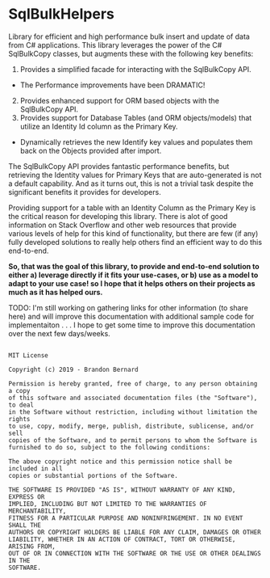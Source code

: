 # SqlBulkHelpers
Library for efficient and high performance bulk insert and update of data from C# applications.  This library leverages the power of the C# SqlBulkCopy classes, but augments these with the following key benefits:

1. Provides a simplified facade for interacting with the SqlBulkCopy API.
* The Performance improvements have been DRAMATIC!
2. Provides enhanced support for ORM based objects with the SqlBulkCopy API.
3. Provides support for Database Tables (and ORM objects/models) that utilize an Identity Id column as the Primary Key.
* Dynamically retrieves the new Identify key values and populates them back on the Objects provided after import.

The SqlBulkCopy API provides fantastic performance benefits, but retrieving the Identity values for Primary Keys that are auto-generated is not a default capability.  And as it turns out, this is not a trivial
task despite the significant benefits it provides for developers.  

Providing support for a table with an Identity Column as the Primary Key is the critical reason for developing this library.  There is alot of good information on Stack Overflow and other web resources that provide
various levels of help for this kind of functionality, but there are few (if any) fully developed solutions to really help others find an efficient way to do this end-to-end.

**So, that was the goal of this library, to provide and end-to-end solution to either a) leverage directly if it fits your use-cases, or b) use as a model to adapt to your use case! 
so I hope that it helps others on their projects as much as it has helped ours.**

TODO:  I'm still working on gathering links for other information (to share here) and will improve this documentation with additional sample code for implementaiton . . . I hope to get some time to improve this
documentation over the next few days/weeks.

```
  
MIT License

Copyright (c) 2019 - Brandon Bernard

Permission is hereby granted, free of charge, to any person obtaining a copy
of this software and associated documentation files (the "Software"), to deal
in the Software without restriction, including without limitation the rights
to use, copy, modify, merge, publish, distribute, sublicense, and/or sell
copies of the Software, and to permit persons to whom the Software is
furnished to do so, subject to the following conditions:

The above copyright notice and this permission notice shall be included in all
copies or substantial portions of the Software.

THE SOFTWARE IS PROVIDED "AS IS", WITHOUT WARRANTY OF ANY KIND, EXPRESS OR
IMPLIED, INCLUDING BUT NOT LIMITED TO THE WARRANTIES OF MERCHANTABILITY,
FITNESS FOR A PARTICULAR PURPOSE AND NONINFRINGEMENT. IN NO EVENT SHALL THE
AUTHORS OR COPYRIGHT HOLDERS BE LIABLE FOR ANY CLAIM, DAMAGES OR OTHER
LIABILITY, WHETHER IN AN ACTION OF CONTRACT, TORT OR OTHERWISE, ARISING FROM,
OUT OF OR IN CONNECTION WITH THE SOFTWARE OR THE USE OR OTHER DEALINGS IN THE
SOFTWARE.

```
